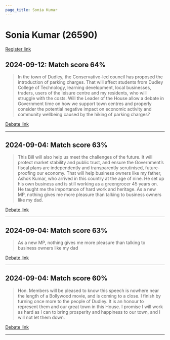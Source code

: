 ```yaml
---
page_title: Sonia Kumar
---
```


# Sonia Kumar  (26590)

[Register link](https://www.theyworkforyou.com/mp/26590/register)



## 2024-09-12: Match score 64%

>In the town of Dudley, the Conservative-led council has proposed the introduction of parking charges. That will affect students from Dudley College of Technology, learning development, local businesses, traders, users of the leisure centre and my residents, who will struggle with the costs. Will the Leader of the House allow a debate in Government time on how we support town centres and properly consider the potential negative impact on economic activity and community wellbeing caused by the hiking of parking charges?

[Debate link](https://www.theyworkforyou.com/debates/?id=2024-09-12b.979.2) 

---



## 2024-09-04: Match score 63%

>This Bill will also help us meet the challenges of the future. It will protect market stability and public trust, and ensure the Government’s fiscal plans are independently and transparently scrutinised, future-proofing our economy. That will help business owners like my father, Ashok Kumar, who arrived in this country at the age of nine. He set up his own business and is still working as a greengrocer 45 years on. He taught me the importance of hard work and heritage. As a new MP, nothing gives me more pleasure than talking to business owners like my dad.

[Debate link](https://www.theyworkforyou.com/debates/?id=2024-09-04b.366.1) 

---



## 2024-09-04: Match score 63%

>As a new MP, nothing gives me more pleasure than talking to business owners like my dad

[Debate link](https://www.theyworkforyou.com/debates/?id=2024-09-04b.366.1) 

---



## 2024-09-04: Match score 60%

>Hon. Members will be pleased to know this speech is nowhere near the length of a Bollywood movie, and is coming to a close. I finish by turning once more to the people of Dudley. It is an honour to represent them and our great town in this House. I promise I will work as hard as I can to bring prosperity and happiness to our town, and I will not let them down.

[Debate link](https://www.theyworkforyou.com/debates/?id=2024-09-04b.366.1) 

---

